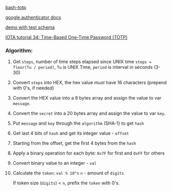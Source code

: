 [bash-totp](https://github.com/jakwings/bash-totp)

[google authenticator docs](https://github.com/google/google-authenticator/wiki/Key-Uri-Format)

[demo with test schema](https://rootprojects.org/authenticator/)

[IOTA tutorial 34: Time-Based One-Time Password (TOTP)](https://www.youtube.com/watch?v=VOYxF12K1vE)


### Algorithm:

1. Get `steps`, number of time steps elapsed since UNIX time
    `steps = floor(Tu / period)`, `Tu` is UNIX Time, `period` is interval in seconds (3-30)

2. Convert `steps` into HEX, the hex value *must* have 16 characters (prepend with 0's, if needed)

3. Convert the HEX value into a 8 bytes array and assign the value to var `message`.

4. Convert the `secret` into a 20 bytes array and assign the value to var `key`.

5. Put `message` and `key` through the `algorithm` (SHA-1) to get `hash`

6. Get last 4 bits of `hash` and get its integer value - `offset`

7. Starting from the offset, get the first 4 bytes from the `hash`

8. Apply a binary operation for each byte: `0x7F` for first and `0xFF` for others

9. Convert binary value to an integer - `val`

10. Calculate the `token`: `val % 10^n`
    `n` - amount of `digits`

    If token size (`digits`) < `n`, prefix the `token` with 0's.